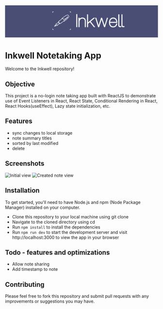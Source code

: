![Readme Banner](readme_assets/readme_banner.png)

# Inkwell Notetaking App 
Welcome to the Inkwell repository! 

## Objective
This project is a no-login note taking app built with ReactJS to demonstrate use of Event Listeners in React, React State, Conditional Rendering in React, React Hooks(useEffect), Lazy state initialization, etc.

## Features
- sync changes to local storage
- note summary titles
- sorted by last modified
- delete

## Screenshots
![Initial view](readme_assets/initial_view.png)
![Created note view](readme_assets/note_view.png)

## Installation
To get started, you'll need to have Node.js and npm (Node Package Manager) installed on your computer.

- Clone this repository to your local machine using git clone  
- Navigate to the cloned directory using cd 
- Run ```npm install``` to install the dependencies
- Run ```npm run dev``` to start the development server and visit http://localhost:3000 to view the app in your browser

## Todo - features and optimizations
- Allow note sharing
- Add timestamp to note

## Contributing
Please feel free to fork this repository and submit pull requests with any improvements or suggestions you may have.
